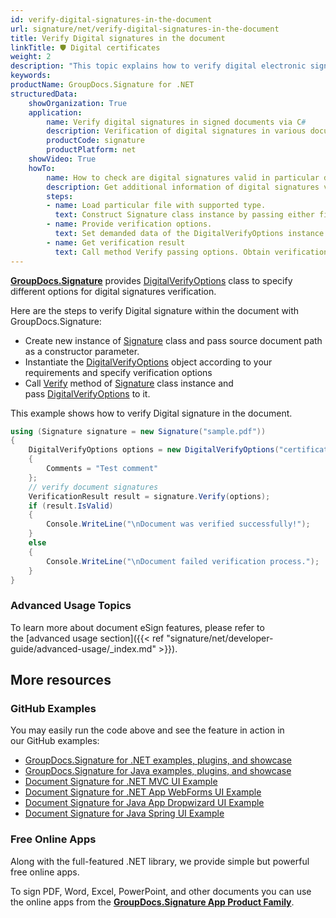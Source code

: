 ```yaml
---
id: verify-digital-signatures-in-the-document
url: signature/net/verify-digital-signatures-in-the-document
title: Verify Digital signatures in the document
linkTitle: 🛡 Digital certificates
weight: 2
description: "This topic explains how to verify digital electronic signatures with GroupDocs.Signature API."
keywords: 
productName: GroupDocs.Signature for .NET
structuredData:
    showOrganization: True
    application:    
        name: Verify digital signatures in signed documents via C#    
        description: Verification of digital signatures in various documents in convenient way with C# language and GroupDocs.Signature for .NET APIs
        productCode: signature
        productPlatform: net 
    showVideo: True
    howTo:
        name: How to check are digital signatures valid in particular document using C# 
        description: Get additional information of digital signatures validation for any documents in C#
        steps:
        - name: Load particular file with supported type.
          text: Construct Signature class instance by passing either file path or stream. 
        - name: Provide verification options. 
          text: Set demanded data of the DigitalVerifyOptions instance such as comment text and type of text verification.
        - name: Get verification result
          text: Call method Verify passing options. Obtain verification result whose property IsValid must be true if verification succeed.
---
```

[**GroupDocs.Signature**](https://products.groupdocs.com/signature/net) provides [DigitalVerifyOptions](https://reference.groupdocs.com/signature/net/groupdocs.signature.options/digitalverifyoptions) class to specify different options for digital signatures verification.

Here are the steps to verify Digital signature within the document with GroupDocs.Signature:

* Create new instance of [Signature](https://reference.groupdocs.com/signature/net/groupdocs.signature/signature) class and pass source document path as a constructor parameter.
* Instantiate the [DigitalVerifyOptions](https://reference.groupdocs.com/signature/net/groupdocs.signature.options/digitalverifyoptions) object according to your requirements and specify verification options
* Call [Verify](https://reference.groupdocs.com/signature/net/groupdocs.signature/signature/verify) method of [Signature](https://reference.groupdocs.com/signature/net/groupdocs.signature/signature) class instance and pass [DigitalVerifyOptions](https://reference.groupdocs.com/signature/net/groupdocs.signature.options/digitalverifyoptions) to it.

This example shows how to verify Digital signature in the document.

```csharp
using (Signature signature = new Signature("sample.pdf"))
{
    DigitalVerifyOptions options = new DigitalVerifyOptions("certificate.pfx")
    {
        Comments = "Test comment"
    };
    // verify document signatures
    VerificationResult result = signature.Verify(options);
    if (result.IsValid)
    {
        Console.WriteLine("\nDocument was verified successfully!");
    }
    else
    {
        Console.WriteLine("\nDocument failed verification process.");
    }
}
```

### Advanced Usage Topics

To learn more about document eSign features, please refer to the [advanced usage section]({{< ref "signature/net/developer-guide/advanced-usage/_index.md" >}}).

## More resources

### GitHub Examples

You may easily run the code above and see the feature in action in our GitHub examples:

* [GroupDocs.Signature for .NET examples, plugins, and showcase](https://github.com/groupdocs-signature/GroupDocs.Signature-for-.NET)
* [GroupDocs.Signature for Java examples, plugins, and showcase](https://github.com/groupdocs-signature/GroupDocs.Signature-for-Java)
* [Document Signature for .NET MVC UI Example](https://github.com/groupdocs-signature/GroupDocs.Signature-for-.NET-MVC)
* [Document Signature for .NET App WebForms UI Example](https://github.com/groupdocs-signature/GroupDocs.Signature-for-.NET-WebForms)
* [Document Signature for Java App Dropwizard UI Example](https://github.com/groupdocs-signature/GroupDocs.Signature-for-Java-Dropwizard)
* [Document Signature for Java Spring UI Example](https://github.com/groupdocs-signature/GroupDocs.Signature-for-Java-Spring)

### Free Online Apps

Along with the full-featured .NET library, we provide simple but powerful free online apps.

To sign PDF, Word, Excel, PowerPoint, and other documents you can use the online apps from the **[GroupDocs.Signature App Product Family](https://products.groupdocs.app/signature/family)**.
